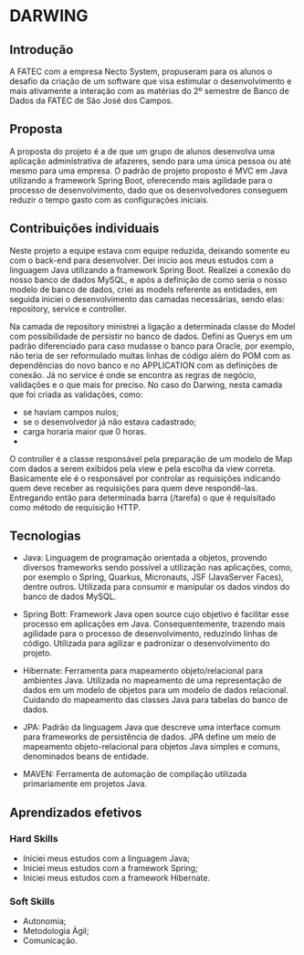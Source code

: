 # DARWING

## Introdução

A FATEC com a empresa Necto System, propuseram para os alunos o desafio da criação de um software que visa estimular o desenvolvimento e mais ativamente a interação com as matérias do 2º semestre de Banco de Dados da FATEC de São José dos Campos.

## Proposta

A proposta do projeto é a de que um grupo de alunos desenvolva uma aplicação administrativa de afazeres, sendo para uma única pessoa ou até mesmo para uma empresa. O padrão de projeto proposto é MVC em Java utilizando a framework Spring Boot, oferecendo mais agilidade para o processo de desenvolvimento, dado que os desenvolvedores conseguem reduzir o tempo gasto com as configurações iniciais.
 
## Contribuições individuais 

Neste projeto a equipe estava com equipe reduzida, deixando somente eu com o back-end para desenvolver. Dei inicio aos meus estudos com a linguagem Java utilizando a framework Spring Boot.  Realizei a conexão do nosso banco de dados MySQL, e após a definição de como seria o nosso modelo de banco de dados, criei as models referente as entidades, em seguida iniciei o desenvolvimento das camadas necessárias, sendo elas: repository, service e controller.

Na camada de repository ministrei a ligação a determinada classe do Model com possibilidade de persistir no banco de dados. Defini as Querys em um padrão diferenciado para caso mudasse o banco para Oracle, por exemplo, não teria de ser reformulado muitas linhas de código além do POM com as dependências do novo banco e no APPLICATION com as definições de conexão.
Já no service é onde se encontra as regras de negócio, validações e o que mais for preciso. No caso do Darwing, nesta camada que foi criada as validações, como:
- se haviam campos nulos;
- se o desenvolvedor já não estava cadastrado;
- carga horaria maior que 0 horas. 
- 
O controller é a classe responsável pela preparação de um modelo de Map com dados a serem exibidos pela view e pela escolha da view correta. Basicamente ele é o responsável por controlar as requisições indicando quem deve receber as requisições para quem deve respondê-las. Entregando então para determinada barra (/tarefa) o que é requisitado como método de requisição HTTP.

## Tecnologias 

- Java: Linguagem de programação orientada a objetos, provendo diversos frameworks sendo possível a utilização nas aplicações, como, por exemplo o Spring, Quarkus, Micronauts, JSF (JavaServer Faces), dentre outros. Utilizada para consumir e manipular os dados vindos do banco de dados MySQL.
  
 - Spring Bott: Framework Java open source cujo objetivo é facilitar esse processo em aplicações em Java. Consequentemente, trazendo mais agilidade para o processo de desenvolvimento, reduzindo linhas de código. Utilizada para agilizar e padronizar o desenvolvimento do projeto.
  
- Hibernate: Ferramenta para mapeamento objeto/relacional para ambientes Java. Utilizada no mapeamento de uma representação de dados em um modelo de objetos para um modelo de dados relacional. Cuidando do mapeamento das classes Java para tabelas do banco de dados.
  
- JPA: Padrão da linguagem Java que descreve uma interface comum para frameworks de persistência de dados. JPA define um meio de mapeamento objeto-relacional para objetos Java simples e comuns, denominados beans de entidade.
 
- MAVEN: Ferramenta de automação de compilação utilizada primariamente em projetos Java. 

## Aprendizados efetivos

### Hard Skills
- Iniciei meus estudos com a linguagem Java;
- Iniciei meus estudos com a framework Spring;
- Iniciei meus estudos com a framework Hibernate.

### Soft Skills
- Autonomia;
- Metodologia Ágil;
- Comunicação.
